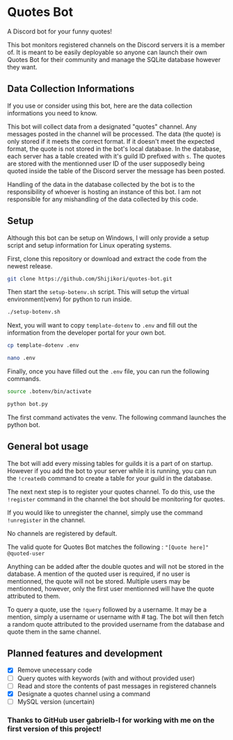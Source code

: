 # Quotes Bot
A Discord bot for your funny quotes!

This bot monitors registered channels on the Discord servers it is a member of. It is meant to be easily deployable so anyone can launch their own Quotes Bot for their community and manage the SQLite database however they want.

## Data Collection Informations
If you use or consider using this bot, here are the data collection informations you need to know.

This bot will collect data from a designated "quotes" channel. Any messages posted in the channel will be processed. The data (the quote) is only stored if it meets the correct format. If it doesn't meet the expected format, the quote is not stored in the bot's local database. In the database, each server has a table created with it's guild ID prefixed with `s`. The quotes are stored with the mentionned user ID of the user supposedly being quoted inside the table of the Discord server the message has been posted.

Handling of the data in the database collected by the bot is to the responsibility of whoever is hosting an instance of this bot. I am not responsible for any mishandling of the data collected by this code.

## Setup

Although this bot can be setup on Windows, I will only provide a setup script and setup information for Linux operating systems.

First, clone this repository or download and extract the code from the newest release.
```bash
git clone https://github.com/Shijikori/quotes-bot.git
```

Then start the `setup-botenv.sh` script. This will setup the virtual environment(venv) for python to run inside.
```bash
./setup-botenv.sh
```

Next, you will want to copy `template-dotenv` to `.env` and fill out the information from the developer portal for your own bot.
```bash
cp template-dotenv .env

nano .env
```

Finally, once you have filled out the `.env` file, you can run the following commands.
```bash
source .botenv/bin/activate

python bot.py
```
The first command activates the venv. The following command launches the python bot.

## General bot usage

The bot will add every missing tables for guilds it is a part of on startup. However if you add the bot to your server while it is running, you can run the `!createdb` command to create a table for your guild in the database.

The next next step is to register your quotes channel. To do this, use the `!register` command in the channel the bot should be monitoring for quotes.

If you would like to unregister the channel, simply use the command `!unregister` in the channel.

No channels are registered by default.

The valid quote for Quotes Bot matches the following : `"[Quote here]" @quoted-user`

Anything can be added after the double quotes and will not be stored in the database. A mention of the quoted user is required, if no user is mentionned, the quote will not be stored. Multiple users may be mentionned, however, only the first user mentionned will have the quote attributed to them.

To query a quote, use the `!query` followed by a username. It may be a mention, simply a username or username with # tag. The bot will then fetch a random quote attributed to the provided username from the database and quote them in the same channel.


## Planned features and development

* [X] Remove unecessary code
* [ ] Query quotes with keywords (with and without provided user)
* [ ] Read and store the contents of past messages in registered channels
* [X] Designate a quotes channel using a command
* [ ] MySQL version (uncertain)

### Thanks to GitHub user gabrielb-l for working with me on the first version of this project!
